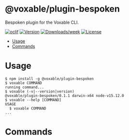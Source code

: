 @voxable/plugin-bespoken
========================

Bespoken plugin for the Voxable CLI.

[![oclif](https://img.shields.io/badge/cli-oclif-brightgreen.svg)](https://oclif.io)
[![Version](https://img.shields.io/npm/v/@voxable/plugin-bespoken.svg)](https://npmjs.org/package/@voxable/plugin-bespoken)
[![Downloads/week](https://img.shields.io/npm/dw/@voxable/plugin-bespoken.svg)](https://npmjs.org/package/@voxable/plugin-bespoken)
[![License](https://img.shields.io/npm/l/@voxable/plugin-bespoken.svg)](https://github.com/voxable/plugin-bespoken/blob/master/package.json)

<!-- toc -->
* [Usage](#usage)
* [Commands](#commands)
<!-- tocstop -->
# Usage
<!-- usage -->
```sh-session
$ npm install -g @voxable/plugin-bespoken
$ voxable COMMAND
running command...
$ voxable (-v|--version|version)
@voxable/plugin-bespoken/0.1.1 darwin-x64 node-v15.12.0
$ voxable --help [COMMAND]
USAGE
  $ voxable COMMAND
...
```
<!-- usagestop -->
# Commands
<!-- commands -->

<!-- commandsstop -->
